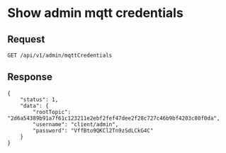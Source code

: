 # Show admin mqtt credentials

## Request
    GET /api/v1/admin/mqttCredentials

## Response

```JSON5
{
    "status": 1,
    "data": {
        "rootTopic": "2d6a54389b91a7f61c123211e2ebf2fef47dee2f28c727c46b9bf4203c80f0da",
        "username": "client/admin",
        "password": "VffBto9QKCl2Tn9zSdLCkG4C"
    }
}
```